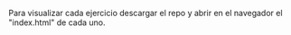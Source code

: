 Para visualizar cada ejercicio descargar el repo y abrir en el navegador el "index.html" de cada uno.
